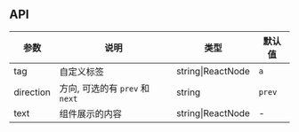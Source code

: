 
## API

| 参数 | 说明 | 类型 | 默认值 |
| --- | --- | --- | --- |
| tag | 自定义标签 | string\|ReactNode | `a` |
| direction | 方向, 可选的有 `prev` 和 `next` | string | `prev` |
| text | 组件展示的内容 | string\|ReactNode | - |
